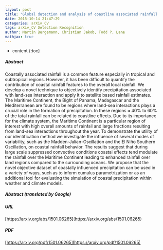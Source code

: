```yaml
---
layout: post
title: "Global detection and analysis of coastline associated rainfall using an objective pattern recognition technique"
date: 2015-10-14 21:47:29
categories: arXiv_CV
tags: arXiv_CV Detection Recognition
author: Martin Bergemann, Christian Jakob, Todd P. Lane
mathjax: true
---
```


* content
{:toc}

##### Abstract
Coastally associated rainfall is a common feature especially in tropical and subtropical regions. However, it has been difficult to quantify the contribution of coastal rainfall features to the overall local rainfall. We develop a novel technique to objectively identify precipitation associated with land-sea interaction and apply it to satellite based rainfall estimates. The Maritime Continent, the Bight of Panama, Madagascar and the Mediterranean are found to be regions where land-sea interactions plays a crucial role in the formation of precipitation. In these regions $\approx$ 40% to 60% of the total rainfall can be related to coastline effects. Due to its importance for the climate system, the Maritime Continent is a particular region of interest with high overall amounts of rainfall and large fractions resulting from land-sea interactions throughout the year. To demonstrate the utility of our identification method we investigate the influence of several modes of variability, such as the Madden-Julian-Oscillation and the El Niño Southern Oscillation, on coastal rainfall behavior. The results suggest that during large scale suppressed convective conditions coastal effects tend modulate the rainfall over the Maritime Continent leading to enhanced rainfall over land regions compared to the surrounding oceans. We propose that the novel objective dataset of coastally influenced precipitation can be used in a variety of ways, such as to inform cumulus parametrization or as an additional tool for evaluating the simulation of coastal precipitation within weather and climate models.

##### Abstract (translated by Google)


##### URL
[https://arxiv.org/abs/1501.06265](https://arxiv.org/abs/1501.06265)

##### PDF
[https://arxiv.org/pdf/1501.06265](https://arxiv.org/pdf/1501.06265)

